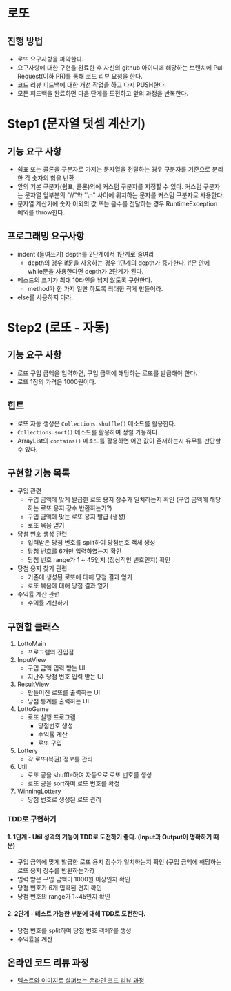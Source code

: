 # 로또
## 진행 방법
* 로또 요구사항을 파악한다.
* 요구사항에 대한 구현을 완료한 후 자신의 github 아이디에 해당하는 브랜치에 Pull Request(이하 PR)를 통해 코드 리뷰 요청을 한다.
* 코드 리뷰 피드백에 대한 개선 작업을 하고 다시 PUSH한다.
* 모든 피드백을 완료하면 다음 단계를 도전하고 앞의 과정을 반복한다.

# Step1 (문자열 덧셈 계산기)
## 기능 요구 사항
- 쉼표 또는 콜론을 구분자로 가지는 문자열을 전달하는 경우 구분자를 기준으로 분리한 각 숫자의 합을 반환
- 앞의 기본 구분자(쉼표, 콜론)외에 커스텀 구분자를 지정할 수 있다. 커스텀 구분자는 문자열 앞부분의 "//"와 "\n" 사이에 위치하는 문자를 커스텀 구분자로 사용한다.
- 문자열 계산기에 숫자 이외의 값 또는 음수를 전달하는 경우 RuntimeException 예외를 throw한다.

## 프로그래밍 요구사항
- indent (들여쓰기) depth를 2단계에서 1단계로 줄여라
    - depth의 경우 if문을 사용하는 경우 1단계의 depth가 증가한다. if문 안에 while문을 사용한다면 depth가 2단계가 된다.
- 메소드의 크기가 최대 10라인을 넘지 않도록 구현한다.
    - method가 한 가지 일만 하도록 최대한 작게 만들어라.
- else를 사용하지 마라.

# Step2 (로또 - 자동)
## 기능 요구 사항
- 로또 구입 금액을 입력하면, 구입 금액에 해당하는 로또를 발급해야 한다.
- 로또 1장의 가격은 1000원이다.

## 힌트
- 로또 자동 생성은 `Collections.shuffle()` 메소드를 활용한다.
- `Collections.sort()` 메소드를 활용하여 정렬 가능하다.
- ArrayList의 `contains()` 메소드를 활용하면 어떤 값이 존재하는지 유무를 판단할 수 있다.

## 구현할 기능 목록
- 구입 관련
    - 구입 금액에 맞게 발급한 로또 용지 장수가 일치하는지 확인 (구입 금액에 해당하는 로또 용지 장수 반환하는가?)
    - 구입 금액에 맞는 로또 용지 발급 (생성)
    - 로또 묶음 얻기
- 당첨 번호 생성 관련
    - 입력받은 당첨 번호를 split하여 당첨번호 객체 생성
    - 당첨 번호를 6개만 입력하였는지 확인
    - 당첨 번호 range가 1 ~ 45인지 (정상적인 번호인지) 확인
- 당첨 용지 찾기 관련
   - 기존에 생성된 로또에 대해 당첨 결과 얻기
   - 로또 묶음에 대해 당첨 결과 얻기
- 수익률 계산 관련
   - 수익률 계산하기

## 구현할 클래스
1. LottoMain
    - 프로그램의 진입점
2. InputView
    - 구입 금액 입력 받는 UI
    - 지난주 당첨 번호 입력 받는 UI
3. ResultView
    - 만들어진 로또를 출력하는 UI
    - 당첨 통계를 출력하는 UI
4. LottoGame
   - 로또 실행 프로그램
       - 당첨번호 생성
       - 수익률 계산
       - 로또 구입
5. Lottery
   - 각 로또(복권) 정보를 관리
6. Util
   - 로또 공을 shuffle하여 자동으로 로또 번호를 생성
   - 로또 공을 sort하여 로또 번호를 확정
7. WinningLottery
   - 당첨 번호로 생성된 로또 관리

### TDD로 구현하기
#### 1. 1단계 - Util 성격의 기능이 TDD로 도전하기 좋다. (Input과 Output이 명확하기 때문)
- 구입 금액에 맞게 발급한 로또 용지 장수가 일치하는지 확인 (구입 금액에 해당하는 로또 용지 장수를 반환하는가?)
- 입력 받은 구입 금액이 1000원 이상인지 확인
- 당첨 번호가 6개 입력된 건지 확인
- 당첨 번호의 range가 1~45인지 확인
#### 2. 2단계 - 테스트 가능한 부분에 대해 TDD로 도전한다.
- 당첨 번호를 split하여 당첨 번호 객체?를 생성
- 수익률을 계산

## 온라인 코드 리뷰 과정
* [텍스트와 이미지로 살펴보는 온라인 코드 리뷰 과정](https://github.com/next-step/nextstep-docs/tree/master/codereview)

